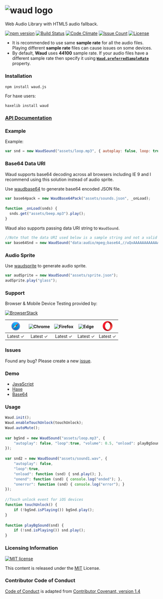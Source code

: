 # ![waud logo](https://raw.githubusercontent.com/adireddy/waud/dev/logo.png)
Web Audio Library with HTML5 audio fallback.

[![npm version](https://badge.fury.io/js/waud.js.svg)](https://badge.fury.io/js/waud.js)
[![Build Status](https://travis-ci.org/adireddy/waud.svg?branch=dev)](https://travis-ci.org/adireddy/waud)
[![Code Climate](https://codeclimate.com/github/adireddy/waud/badges/gpa.svg)](https://codeclimate.com/github/adireddy/waud)
[![Issue Count](https://codeclimate.com/github/adireddy/waud/badges/issue_count.svg)](https://codeclimate.com/github/adireddy/waud)
[![License](https://img.shields.io/badge/license-MIT-blue.svg)](http://opensource.org/licenses/MIT)

- It is recommended to use same **sample rate** for all the audio files. Playing different **sample rate** files can cause issues on some devices.
- By default, **Waud** uses **44100** sample rate. If your audio files have a different sample rate then specify it using [**`Waud.preferredSampleRate`**](http://adireddy.github.io/docs/waud/classes/Waud.html#property_preferredSampleRate) property.

### Installation

`npm install waud.js`

For haxe users:

`haxelib install waud`

### [API Documentation](http://adireddy.github.io/docs/waud/)

### Example

Example: 
```js
var snd = new WaudSound("assets/loop.mp3", { autoplay: false, loop: true, volume: 0.5, onload: playBgSound });
```

### Base64 Data URI

Waud supports base64 decoding across all browsers including IE 9 and I recommend using this solution instead of audio sprite.

Use [waudbase64](https://github.com/adireddy/waudbase64) to generate base64 encoded JSON file.

```js
var base64pack = new WaudBase64Pack("assets/sounds.json", _onLoad);

function _onLoad(snds) {
  snds.get("assets/beep.mp3").play();
}
```

Waud also supports passing data URI string to `WaudSound`.

```js
//Note that the data URI used below is a sample string and not a valid sound
var base64Snd = new WaudSound("data:audio/mpeg;base64,//uQxAAAAAAAAAAAAASW5mbwAAAA8AAABEAABwpgADBwsLDxISF");
```

### Audio Sprite

Use [waudsprite](https://github.com/adireddy/waudsprite) to generate audio sprite.

```js
var audSprite = new WaudSound("assets/sprite.json");
audSprite.play("glass");
```

### Support

Browser & Mobile Device Testing provided by:

[![BrowserStack](http://adireddy.github.io/assets/browserstack.png)](https://www.browserstack.com)

| <img src="https://raw.githubusercontent.com/alrra/browser-logos/master/safari/safari_32x32.png" alt="Safari"> | <img src="https://raw.githubusercontent.com/alrra/browser-logos/master/chrome/chrome_32x32.png" alt="Chrome"> | <img src="https://raw.githubusercontent.com/alrra/browser-logos/master/firefox/firefox_32x32.png" alt="Firefox"> | <img src="https://raw.githubusercontent.com/alrra/browser-logos/master/edge/edge_32x32.png" alt="Edge"> | <img src="https://raw.githubusercontent.com/alrra/browser-logos/master/opera/opera_32x32.png" alt="Opera"> |
|:--:|:--:|:--:|:--:|:--:|
| Latest ✓ | Latest ✓ | Latest ✓ | Latest ✓ | Latest ✓ |

### Issues

Found any bug? Please create a new [issue](https://github.com/adireddy/waud/issues/new).

### Demo

- [JavaScript](http://adireddy.github.io/demos/waud/js.html)
- [Haxe](http://adireddy.github.io/demos/waud/)
- [Base64](http://adireddy.github.io/demos/waud/base64.html)

### Usage

```js
Waud.init();
Waud.enableTouchUnlock(touchUnlock);
Waud.autoMute();

var bgSnd = new WaudSound("assets/loop.mp3", {
	"autoplay": false, "loop":true, "volume": 0.5, "onload": playBgSound
});

var snd2 = new WaudSound("assets/sound1.wav", {
	"autoplay": false,
	"loop":true,
	"onload": function (snd) { snd.play(); },
	"onend": function (snd) { console.log("ended"); },
	"onerror": function (snd) { console.log("error"); }
});

//Touch unlock event for iOS devices
function touchUnlock() {
	if (!bgSnd.isPlaying()) bgSnd.play();
}

function playBgSound(snd) {
	if (!snd.isPlaying()) snd.play();
}
```

### Licensing Information

<a rel="license" href="http://opensource.org/licenses/MIT">
<img alt="MIT license" height="40" src="http://upload.wikimedia.org/wikipedia/commons/c/c3/License_icon-mit.svg" /></a>

This content is released under the [MIT](http://opensource.org/licenses/MIT) License.

### Contributor Code of Conduct ###

[Code of Conduct](https://github.com/CoralineAda/contributor_covenant) is adapted from [Contributor Covenant, version 1.4](http://contributor-covenant.org/version/1/4)
